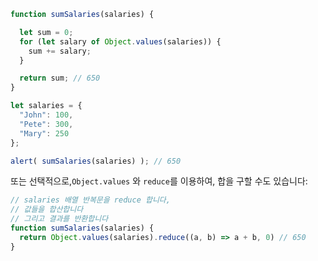 ```js run demo
function sumSalaries(salaries) {

  let sum = 0;
  for (let salary of Object.values(salaries)) {
    sum += salary;
  }

  return sum; // 650
}

let salaries = {
  "John": 100,
  "Pete": 300,
  "Mary": 250
};

alert( sumSalaries(salaries) ); // 650
```
또는 선택적으로,`Object.values` 와 `reduce`를 이용하여, 합을 구할 수도 있습니다:

```js
// salaries 배열 반복문을 reduce 합니다,
// 값들을 합산합니다
// 그리고 결과를 반환합니다
function sumSalaries(salaries) {
  return Object.values(salaries).reduce((a, b) => a + b, 0) // 650
}
```
